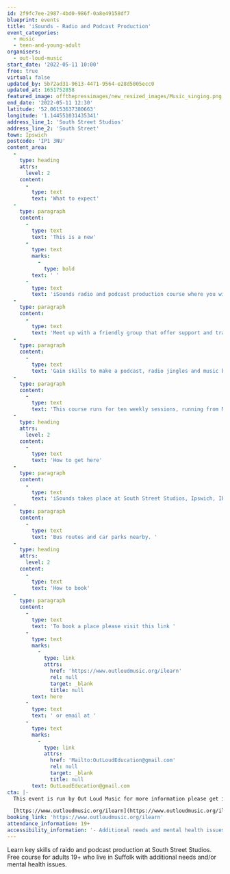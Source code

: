 ```yaml
---
id: 2f9fc7ee-2987-4bd0-986f-0a8e49158df7
blueprint: events
title: 'iSounds - Radio and Podcast Production'
event_categories:
  - music
  - teen-and-young-adult
organisers:
  - out-loud-music
start_date: '2022-05-11 10:00'
free: true
virtual: false
updated_by: 5b72ad31-9613-4471-9564-e28d5005ecc0
updated_at: 1651752858
featured_image: offthepressimages/new_resized_images/Music_singing.png
end_date: '2022-05-11 12:30'
latitude: '52.06153637380663'
longitude: '1.144551031435341'
address_line_1: 'South Street Studios'
address_line_2: 'South Street'
town: Ipswich
postcode: 'IP1 3NU'
content_area:
  -
    type: heading
    attrs:
      level: 2
    content:
      -
        type: text
        text: 'What to expect'
  -
    type: paragraph
    content:
      -
        type: text
        text: 'This is a new'
      -
        type: text
        marks:
          -
            type: bold
        text: ' '
      -
        type: text
        text: 'iSounds radio and podcast production course where you will learn how to set up and organise radio shows and podcasts.'
  -
    type: paragraph
    content:
      -
        type: text
        text: 'Meet up with a friendly group that offer support and training in a creative environment.'
  -
    type: paragraph
    content:
      -
        type: text
        text: 'Gain skills to make a podcast, radio jingles and music beds. '
  -
    type: paragraph
    content:
      -
        type: text
        text: 'This course runs for ten weekly sessions, running from May 10th'
  -
    type: heading
    attrs:
      level: 2
    content:
      -
        type: text
        text: 'How to get here'
  -
    type: paragraph
    content:
      -
        type: text
        text: 'iSounds takes place at South Street Studios, Ipswich, IP1 3NU.'
  -
    type: paragraph
    content:
      -
        type: text
        text: 'Bus routes and car parks nearby. '
  -
    type: heading
    attrs:
      level: 2
    content:
      -
        type: text
        text: 'How to book'
  -
    type: paragraph
    content:
      -
        type: text
        text: 'To book a place please visit this link '
      -
        type: text
        marks:
          -
            type: link
            attrs:
              href: 'https://www.outloudmusic.org/ilearn'
              rel: null
              target: _blank
              title: null
        text: here
      -
        type: text
        text: ' or email at '
      -
        type: text
        marks:
          -
            type: link
            attrs:
              href: 'Mailto:OutLoudEducation@gmail.com'
              rel: null
              target: _blank
              title: null
        text: OutLoudEducation@gmail.com
cta: |-
  This event is run by Out Loud Music for more information please get in touch via:

  [https://www.outloudmusic.org/ilearn](https://www.outloudmusic.org/ilearn)
booking_link: 'https://www.outloudmusic.org/ilearn'
attendance_information: 19+
accessibility_information: '- Additional needs and mental health issues supported'
---
```

Learn key skills of raido and podcast production at South Street Studios. Free course for adults 19+ who live in Suffolk with additional needs and/or mental health issues.